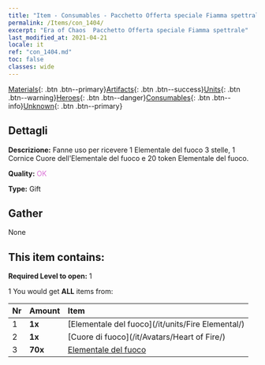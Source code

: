 ```yaml
---
title: "Item - Consumables - Pacchetto Offerta speciale Fiamma spettrale"
permalink: /Items/con_1404/
excerpt: "Era of Chaos  Pacchetto Offerta speciale Fiamma spettrale"
last_modified_at: 2021-04-21
locale: it
ref: "con_1404.md"
toc: false
classes: wide
---
```

 [Materials](/it/Items/){: .btn .btn--primary}[Artifacts](/it/Items/Artifacts/){: .btn .btn--success}[Units](/it/Items/Units/){: .btn .btn--warning}[Heroes](/it/Items/Heroes/){: .btn .btn--danger}[Consumables](/it/Items/Consumables/){: .btn .btn--info}[Unknown](/it/Items/Unknown/){: .btn .btn--primary}

## Dettagli
 **Descrizione:** Fanne uso per ricevere 1 Elementale del fuoco 3 stelle, 1 Cornice Cuore dell'Elementale del fuoco e 20 token Elementale del fuoco.

 **Quality:** <span style="color: #DA70D6">OK</span>

 **Type:** Gift

## Gather

  None

## This item contains:

 **Required Level to open:** 1

 1 You would get **ALL** items  from:

  | Nr | Amount |     Item    |
  |:---|:-------|:------------|
  | 1 |  **1x** | [Elementale del fuoco](/it/units/Fire Elemental/) |  | 
  | 2 |  **1x** | [Cuore di fuoco](/it/Avatars/Heart of Fire/) |  | 
  | 3 |  **70x** | [Elementale del fuoco](/it/Items/unt_265/) |  | 
